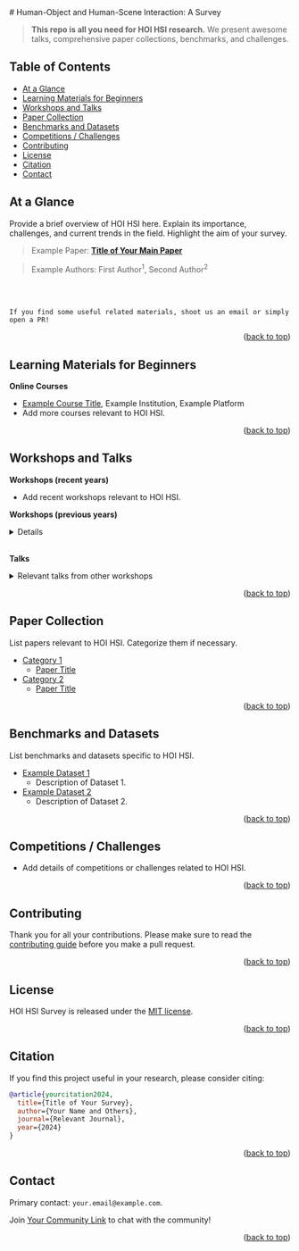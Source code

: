 

<div id="top">
# Human-Object and Human-Scene Interaction: A Survey
  
> **This repo is all you need for HOI HSI research.** We present awesome talks, comprehensive paper collections, benchmarks, and challenges.

<!-- ![](https://img.shields.io/badge/Record-XXX-673ab7.svg)
![](https://img.shields.io/badge/License-MIT-lightgrey.svg) -->

## Table of Contents

- [At a Glance](#at-a-glance)
- [Learning Materials for Beginners](#learning-materials-for-beginners)
- [Workshops and Talks](#workshops-and-talks)
- [Paper Collection](#paper-collection)
- [Benchmarks and Datasets](#benchmarks-and-datasets)
- [Competitions / Challenges](#competitions--challenges) 
- [Contributing](#contributing)
- [License](#license)
- [Citation](#citation)
- [Contact](#contact)

## At a Glance

Provide a brief overview of HOI HSI here. Explain its importance, challenges, and current trends in the field. Highlight the aim of your survey.

> Example Paper: **[Title of Your Main Paper](#)**

> Example Authors: First Author<sup>1</sup>, Second Author<sup>2</sup>

<br/>

<!-- ![](assets/overview.jpg) -->

<br/>

```
If you find some useful related materials, shoot us an email or simply open a PR!
```

<p align="right">(<a href="#top">back to top</a>)</p>


## Learning Materials for Beginners
  
**Online Courses**
- [Example Course Title](#), Example Institution, Example Platform
- Add more courses relevant to HOI HSI.

<p align="right">(<a href="#top">back to top</a>)</p>
  
## Workshops and Talks

**Workshops (recent years)**
- Add recent workshops relevant to HOI HSI.

**Workshops (previous years)**
<details>

  - Add workshops from earlier years.

</details>
</br>

**Talks**
<details>
  <summary>Relevant talks from other workshops</summary>
  
  - Add links to relevant talks.

</details>
  
<p align="right">(<a href="#top">back to top</a>)</p>

## Paper Collection
List papers relevant to HOI HSI. Categorize them if necessary.

- [Category 1](./papers.md#category-1)
  - [Paper Title](./papers.md#paper-title)
- [Category 2](./papers.md#category-2)
  - [Paper Title](./papers.md#paper-title)

<p align="right">(<a href="#top">back to top</a>)</p>

## Benchmarks and Datasets

List benchmarks and datasets specific to HOI HSI.

- [Example Dataset 1](#)
  - Description of Dataset 1.
- [Example Dataset 2](#)
  - Description of Dataset 2.


<p align="right">(<a href="#top">back to top</a>)</p>

## Competitions / Challenges

- Add details of competitions or challenges related to HOI HSI.

<p align="right">(<a href="#top">back to top</a>)</p>
  
## Contributing
Thank you for all your contributions. Please make sure to read the [contributing guide](./CONTRIBUTING.md) before you make a pull request.

<p align="right">(<a href="#top">back to top</a>)</p>

## License
HOI HSI Survey is released under the [MIT license](./LICENSE).

<p align="right">(<a href="#top">back to top</a>)</p>

## Citation
If you find this project useful in your research, please consider citing:
```BibTeX
@article{yourcitation2024,
  title={Title of Your Survey},
  author={Your Name and Others},
  journal={Relevant Journal},
  year={2024}
}
```

<p align="right">(<a href="#top">back to top</a>)</p>

## Contact
Primary contact: `your.email@example.com`. 

Join [Your Community Link](#) to chat with the community! 

<p align="right">(<a href="#top">back to top</a>)</p>

